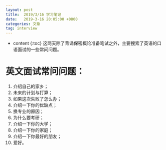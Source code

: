 ```yaml
---
layout: post
title:  2019/3/16 学习笔记
date:   2019-3-16 20:05:00 +0800
categories: 文章
tag: interview
---
```


* content
{:toc}
这两天除了背诵保密概论准备笔试之外，主要搜索了英语的口语面试的一些常问问题。

# 英文面试常问问题：

1. 介绍自己的家乡；
2. 未来的计划与打算；
3. 如果这次失败了怎么办；
4. 介绍一下你的优缺点；
5. 换专业的原因；
6. 为什么要考研；
7. 介绍一下你的大学；
8. 介绍一下你的家庭；
9. 介绍一下你最好的朋友；
10. 爱好。